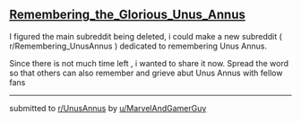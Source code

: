 ## [Remembering_the_Glorious_Unus_Annus](https://www.reddit.com/r/UnusAnnus/comments/jrpdz9/remembering_the_glorious_unus_annus/)
I figured the main subreddit being deleted, i could make a new subreddit ( r/Remembering_UnusAnnus ) dedicated to remembering Unus Annus.

Since there is not much time left , i wanted to share it now.  Spread the word so that others can also remember and grieve  abut Unus Annus with fellow fans

---

submitted to [r/UnusAnnus](https://www.reddit.com/r/UnusAnnus) by [u/MarvelAndGamerGuy](https://www.reddit.com/user/MarvelAndGamerGuy)
